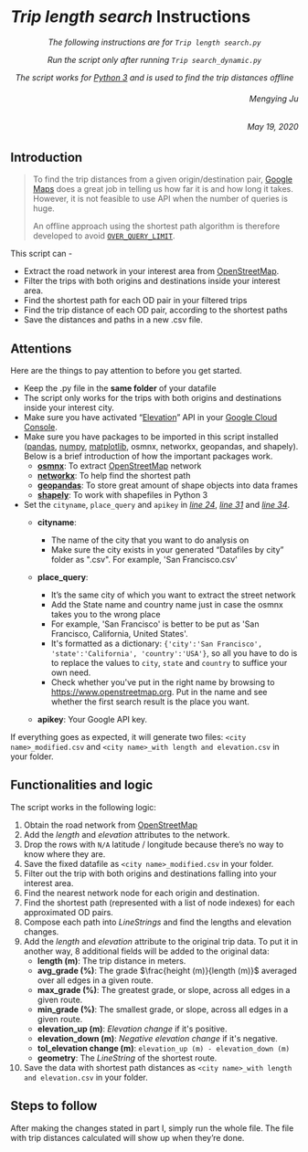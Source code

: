 # *Trip length search* Instructions
*<p style="text-align: center;"> The following instructions are for ```Trip length search.py```</p>*
*<p style="text-align: center;"> Run the script only after running ```Trip search_dynamic.py```</p>*
*<p style="text-align: center;"> The script works for [Python 3](https://www.python.org/downloads/) and is used to find the trip distances offline </p>*
    
###### <p style="text-align: right;"> Mengying Ju </p>
###### <p style="text-align: right;"> May 19, 2020 </p>


## Introduction

> To find the trip distances from a given origin/destination pair, [Google Maps](https://www.google.com/maps) does a great job in telling us how far it is and how long it takes. However, it is not feasible to use API when the number of queries is huge.
> 
> An offline approach using the shortest path algorithm is therefore developed to avoid [```OVER_QUERY_LIMIT```](https://developers.google.com/maps/premium/previous-licenses/articles/usage-limits).

This script can - 
* Extract the road network in your interest area from [OpenStreetMap](https://www.openstreetmap.org/).
* Filter the trips with both origins and destinations inside your interest area.
* Find the shortest path for each OD pair in your filtered trips
* Find the trip distance of each OD pair, according to the shortest paths
* Save the distances and paths in a new .csv file.

## Attentions
Here are the things to pay attention to before you get started.
-	Keep the .py file in the **same folder** of your datafile
-	The script only works for the trips with both origins and destinations inside your interest city.
-	Make sure you have activated “[Elevation](https://developers.google.com/maps/documentation/elevation/start)” API in your [Google Cloud Console](https://console.cloud.google.com/).
-	Make sure you have packages to be imported in this script installed ([pandas](https://pypi.org/project/pandas/), [numpy](https://pypi.org/project/numpy/), [matplotlib](https://pypi.org/project/matplotlib/), osmnx, networkx, geopandas, and shapely). Below is a brief introduction of how the important packages work.
    * **[osmnx](https://pypi.org/project/osmnx/)**: To extract [OpenStreetMap](https://www.openstreetmap.org/) network
    * **[networkx](https://pypi.org/project/networkx/)**: To help find the shortest path
    * **[geopandas](https://pypi.org/project/geopandas/)**: To store great amount of shape objects into data frames
    * **[shapely](https://pypi.org/project/Shapely/)**: To work with shapefiles in Python 3
-	Set the ```cityname```, ```place_query``` and ```apikey``` in *[line 24](https://github.com/jmysnow/GBFS_preprocessing/blob/87043a6a3e110509e9d683b342d8a5de14263bd2/Trip%20length%20search.py#L24)*, *[line 31](https://github.com/jmysnow/GBFS_preprocessing/blob/87043a6a3e110509e9d683b342d8a5de14263bd2/Trip%20length%20search.py#L31)* and *[line 34](https://github.com/jmysnow/GBFS_preprocessing/blob/87043a6a3e110509e9d683b342d8a5de14263bd2/Trip%20length%20search.py#L34)*.
    -	**cityname**:
        -	The name of the city that you want to do analysis on
        - Make sure the city exists in your generated “Datafiles by city” folder as "<city name>.csv". For example, 'San Francisco.csv'
    -	**place_query**:
        -	It’s the same city of which you want to extract the street network
        -	Add the State name and country name just in case the osmnx takes you to the wrong place
        -	For example, 'San Francisco' is better to be put as 'San Francisco, California, United States'.
        -	It's formatted as a dictionary: ```{'city':'San Francisco', 'state':'California', 'country':'USA'}```, so all you have to do is to replace the values to ```city```, ```state``` and ```country``` to suffice your own need.
        -	Check whether you've put in the right name by browsing to https://www.openstreetmap.org. Put in the name and see whether the first search result is the place you want.

    -	**apikey**: Your Google API key.
    
If everything goes as expected, it will generate two files: ```<city name>_modified.csv``` and ```<city name>_with length and elevation.csv``` in your folder.
    

## Functionalities and logic
The script works in the following logic:
1.	Obtain the road network from [OpenStreetMap](https://www.openstreetmap.org/)
2.  Add the *length* and *elevation* attributes to the network.
3.	Drop the rows with ```N/A``` latitude / longitude because there’s no way to know where they are.
4.	Save the fixed datafile as ```<city name>_modified.csv``` in your folder.
5.	Filter out the trip with both origins and destinations falling into your interest area.
6.	Find the nearest network node for each origin and destination.
7.	Find the shortest path (represented with a list of node indexes) for each approximated OD pairs.
8.	Compose each path into *LineStrings* and find the lengths and elevation changes.
9.	Add the *length* and *elevation* attribute to the original trip data.
    To put it in another way, 8 additional fields will be added to the original data:
    * **length (m)**: The trip distance in meters.
    * **avg_grade (%)**: The grade $\frac{height (m)}{length (m)}$ averaged over all edges in a given route.
    * **max_grade (%)**: The greatest grade, or slope, across all edges in a given route.
    * **min_grade (%)**: The smallest grade, or slope, across all edges in a given route.
    * **elevation_up (m)**: *Elevation change* if it's positive.
    * **elevation_down (m)**: *Negative elevation change* if it's negative.
    * **tol_elevation change (m)**: ```elevation_up (m) - elevation_down (m)```
    * **geometry**: The *LineString* of the shortest route.
10.	Save the data with shortest path distances as ```<city name>_with length and elevation.csv``` in your folder.


## Steps to follow
After making the changes stated in part I, simply run the whole file. The file with trip distances calculated will show up when they’re done.





